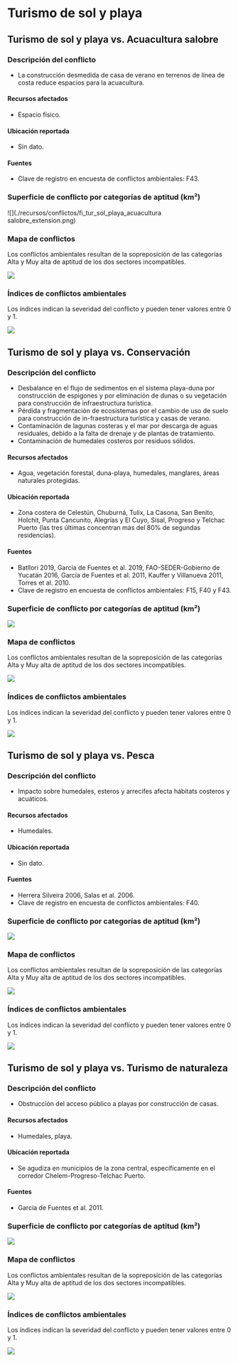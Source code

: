 # Turismo de sol y playa


## Turismo de sol y playa **vs.** Acuacultura salobre


### Descripción del conflicto

- La construcción desmedida de casa de verano en terrenos de línea de costa reduce espacios para la acuacultura.


#### Recursos afectados

* Espacio físico.


#### Ubicación reportada

- Sin dato.


#### Fuentes

- Clave de registro en encuesta de conflictos ambientales: F43.

### Superficie de conflicto por categorías de aptitud (km²)

![](./recursos/conflictos/fi_tur_sol_playa_acuacultura salobre_extension.png)

<div style="page-break-after: always;"></div>

### Mapa de conflictos

Los conflictos ambientales resultan de la sopreposición de las categorías Alta y Muy alta de aptitud de los dos sectores incompatibles.

![](./recursos/conflictos/mapa_tur_sol_playa_eq_cruza_acuacultura_salobre_pg_1_3.png)


### Índices de conflictos ambientales

Los índices indican la severidad del conflicto y pueden tener valores entre 0 y 1.

![](./recursos/conflictos/fi_turismo_syp_acuacultura_salobre_indices.png)



## Turismo de sol y playa **vs.** Conservación

### Descripción del conflicto

- Desbalance en el flujo de sedimentos en el sistema playa-duna por construcción de espigones y por eliminación de dunas o su vegetación para construcción de infraestructura turística.  
- Pérdida y fragmentación de ecosistemas por el cambio de uso de suelo para construcción de in-fraestructura turística y casas de verano.
- Contaminación de lagunas costeras y el mar por descarga de aguas residuales, debido a la falta de drenaje y de plantas de tratamiento.
- Contaminación de humedales costeros por residuos sólidos.


#### Recursos afectados

* Agua, vegetación forestal, duna-playa, humedales, manglares, áreas naturales protegidas.


#### Ubicación reportada

- Zona costera de Celestún, Chuburná, Tulix, La Casona, San Benito, Holchit, Punta Cancunito, Alegrías y El Cuyo, Sisal, Progreso y Telchac Puerto (las tres últimas concentran más del 80% de segundas residencias).


#### Fuentes

- Batllori 2019, García de Fuentes et al. 2019, FAO-SEDER-Gobierno de Yucatán 2016, García de Fuentes et al. 2011, Kauffer y Villanueva 2011, Torres et al. 2010.
- Clave de registro en encuesta de conflictos ambientales: F15, F40 y F43.


### Superficie de conflicto por categorías de aptitud (km²)

![](./recursos/conflictos/fi_tur_sol_playa_conservacion_extension.png)

<div style="page-break-after: always;"></div>

### Mapa de conflictos

Los conflictos ambientales resultan de la sopreposición de las categorías Alta y Muy alta de aptitud de los dos sectores incompatibles.

![](./recursos/conflictos/mapa_tur_sol_playa_eq_cruza_conservacion_eq.png)


### Índices de conflictos ambientales

Los índices indican la severidad del conflicto y pueden tener valores entre 0 y 1.

![](./recursos/conflictos/fi_turismo_syp_conservacion_indices.png)



## Turismo de sol y playa **vs.** Pesca

### Descripción del conflicto

- Impacto sobre humedales, esteros y arrecifes afecta hábitats costeros y acuáticos.


#### Recursos afectados

* Humedales.


#### Ubicación reportada

- Sin dato.


#### Fuentes

- Herrera Silveira 2006, Salas et al. 2006.
- Clave de registro en encuesta de conflictos ambientales: F40.


### Superficie de conflicto por categorías de aptitud (km²)

![](./recursos/conflictos/fi_tur_sol_playa_pesca_extension.png)

<div style="page-break-after: always;"></div>

### Mapa de conflictos

Los conflictos ambientales resultan de la sopreposición de las categorías Alta y Muy alta de aptitud de los dos sectores incompatibles.

![](./recursos/conflictos/mapa_tur_sol_playa_eq_cruza_pesca_pg_1_8.png)


### Índices de conflictos ambientales

Los índices indican la severidad del conflicto y pueden tener valores entre 0 y 1.

![](./recursos/conflictos/fi_turismo_syp_pesca_indices.png)



## Turismo de sol y playa **vs.** Turismo de naturaleza

### Descripción del conflicto

- Obstrucción del acceso público a playas por construcción de casas.


#### Recursos afectados

* Humedales, playa.


#### Ubicación reportada

- Se agudiza en municipios de la zona central, específicamente en el corredor Chelem-Progreso-Telchac Puerto.


#### Fuentes

- García de Fuentes et al. 2011.


### Superficie de conflicto por categorías de aptitud (km²)

![](./recursos/conflictos/fi_tur_sol_playa_tur_naturaleza_extension.png)

<div style="page-break-after: always;"></div>

### Mapa de conflictos

Los conflictos ambientales resultan de la sopreposición de las categorías Alta y Muy alta de aptitud de los dos sectores incompatibles.

![](./recursos/conflictos/mapa_tur_sol_playa_eq_cruza_tur_naturaleza_eq.png)


### Índices de conflictos ambientales

Los índices indican la severidad del conflicto y pueden tener valores entre 0 y 1.

![](./recursos/conflictos/fi_turismo_syp_tur_naturaleza_indices.png)

